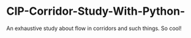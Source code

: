 # CIP-Corridor-Study-With-Python-
An exhaustive study about flow in corridors and such things. So cool!
